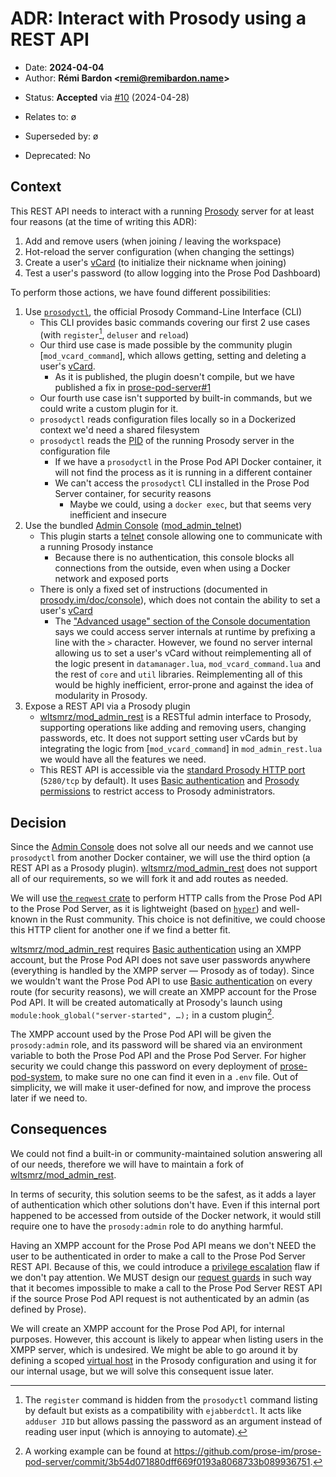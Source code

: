 # ADR: Interact with Prosody using a REST API

- Date: **2024-04-04**
- Author: **Rémi Bardon <[remi@remibardon.name](mailto:remi@remibardon.name)>**
<!-- Proposed|Accepted|Rejected, with date and channel if applicable -->
- Status: **Accepted** via [#10](https://github.com/prose-im/prose-pod-api/pull/10) (2024-04-28)
<!-- "ø" or a nested unordered list linking to other ADRs and their date -->
- Relates to: ø
<!-- "ø" or a nested unordered list linking to other ADRs and their date -->
- Superseded by: ø
<!-- "No" or "Yes" with the deprecation date -->
- Deprecated: No

## Context

<!--
This section describes the forces at play, including technological, political,
social, and project local. These forces are probably in tension, and should be
called out as such. The language in this section is value-neutral. It is simply
describing facts.
-->

This REST API needs to interact with a running [Prosody] server for
at least four reasons (at the time of writing this ADR):

1. Add and remove users (when joining / leaving the workspace)
2. Hot-reload the server configuration (when changing the settings)
3. Create a user's [vCard] (to initialize their nickname when joining)
4. Test a user's password (to allow logging into the Prose Pod Dashboard)

To perform those actions, we have found different possibilities:

1. Use [`prosodyctl`], the official Prosody Command-Line Interface (CLI)
   - This CLI provides basic commands covering our first 2 use cases
     (with `register`[^1], `deluser` and `reload`)
   - Our third use case is made possible by the community plugin
     [`mod_vcard_command`], which allows getting, setting and deleting
     a user's [vCard].
     - As it is published, the plugin doesn't compile, but we have published
       a fix in [prose-pod-server#1]
   - Our fourth use case isn't supported by built-in commands,
     but we could write a custom plugin for it.
   - `prosodyctl` reads configuration files locally so in a Dockerized context
     we'd need a shared filesystem
   - `prosodyctl` reads the [PID] of the running Prosody server
     in the configuration file
     - If we have a `prosodyctl` in the Prose Pod API Docker container,
       it will not find the process as it is running in a different container
     - We can't access the `prosodyctl` CLI installed in the Prose Pod Server
       container, for security reasons
       - Maybe we could, using a `docker exec`, but that seems very
         inefficient and insecure
2. Use the bundled [Admin Console][Console] ([mod_admin_telnet])
   - This plugin starts a [telnet] console allowing one to communicate
     with a running Prosody instance
     - Because there is no authentication, this console blocks all connections
       from the outside, even when using a Docker network and exposed ports
   - There is only a fixed set of instructions
     (documented in [prosody.im/doc/console][Console]),
     which does not contain the ability to set a user's [vCard]
     - The ["Advanced usage" section of the Console documentation] says
       we could access server internals at runtime by prefixing a line
       with the `>` character. However, we found no server internal allowing us
       to set a user's vCard without reimplementing all of the logic present in
       `datamanager.lua`, `mod_vcard_command.lua` and the rest of `core`
       and `util` libraries. Reimplementing all of this would be highly
       inefficient, error-prone and against the idea of modularity in Prosody.
3. Expose a REST API via a Prosody plugin
   - [wltsmrz/mod_admin_rest] is a RESTful admin interface to Prosody,
     supporting operations like adding and removing users, changing passwords,
     etc. It does not support setting user vCards but by integrating
     the logic from [`mod_vcard_command`] in `mod_admin_rest.lua`
     we would have all the features we need.
   - This REST API is accessible via the [standard Prosody HTTP port]
     (`5280/tcp` by default). It uses [Basic authentication] and
     [Prosody permissions] to restrict access to Prosody administrators.

## Decision

<!--
This section describes our response to these forces. It is stated in full
sentences, with active voice. "We will …"
-->

Since the [Admin Console][Console] does not solve all our needs and we cannot
use `prosodyctl` from another Docker container, we will use the third option
(a REST API as a Prosody plugin). [wltsmrz/mod_admin_rest] does not support
all of our requirements, so we will fork it and add routes as needed.

We will use [the `reqwest` crate] to perform HTTP calls from the Prose Pod API
to the Prose Pod Server, as it is lightweight (based on [`hyper`])
and well-known in the Rust community. This choice is not definitive,
we could choose this HTTP client for another one if we find a better fit.

[wltsmrz/mod_admin_rest] requires [Basic authentication] using
an XMPP account, but the Prose Pod API does not save user passwords anywhere
(everything is handled by the XMPP server — Prosody as of today).
Since we wouldn't want the Prose Pod API to use [Basic authentication]
on every route (for security reasons), we will create an XMPP account
for the Prose Pod API. It will be created automatically at Prosody's launch
using `module:hook_global("server-started", …);` in a custom plugin[^2].

The XMPP account used by the Prose Pod API will be given the `prosody:admin`
role, and its password will be shared via an environment variable to both
the Prose Pod API and the Prose Pod Server. For higher security we could change
this password on every deployment of [prose-pod-system], to make sure no one
can find it even in a `.env` file. Out of simplicity, we will make it
user-defined for now, and improve the process later if we need to.

## Consequences

<!--
This section describes the resulting context, after applying the decision.
All consequences should be listed here, not just the "positive" ones.
A particular decision may have positive, negative, and neutral consequences,
but all of them affect the team and project in the future.
-->

We could not find a built-in or community-maintained solution answering
all of our needs, therefore we will have to maintain a fork of
[wltsmrz/mod_admin_rest].

In terms of security, this solution seems to be the safest, as it adds a layer
of authentication which other solutions don't have. Even if this internal port
happened to be accessed from outside of the Docker network, it would still
require one to have the `prosody:admin` role to do anything harmful.

Having an XMPP account for the Prose Pod API means we don't NEED the user to be
authenticated in order to make a call to the Prose Pod Server REST API.
Because of this, we could introduce a [privilege escalation] flaw if we don't
pay attention. We MUST design our [request guards] in such way that it becomes
impossible to make a call to the Prose Pod Server REST API if the source
Prose Pod API request is not authenticated by an admin (as defined by Prose).

We will create an XMPP account for the Prose Pod API, for internal purposes.
However, this account is likely to appear when listing users in the XMPP server,
which is undesired. We might be able to go around it by defining a scoped
[virtual host] in the Prosody configuration and using it for our internal usage,
but we will solve this consequent issue later.

[^1]: The `register` command is hidden from the `prosodyctl` command listing by default but exists as a compatibility with `ejabberdctl`. It acts like `adduser JID` but allows passing the password as an argument instead of reading user input (which is annoying to automate).
[^2]: A working example can be found at <https://github.com/prose-im/prose-pod-server/commit/3b54d071880dff669f0193a8068733b089936751>.

["Advanced usage" section of the Console documentation]: https://prosody.im/doc/console#advanced_usage "Console > Advanced usage – Prosody IM"
[Basic authentication]: https://en.wikipedia.org/wiki/Basic_access_authentication "Basic access authentication - Wikipedia"
[Console]: https://prosody.im/doc/console "Console – Prosody IM"
[mod_admin_telnet]: https://prosody.im/doc/modules/mod_admin_telnet "mod_admin_telnet – Prosody IM"
[`hyper`]: https://crates.io/crates/hyper "hyper - crates.io"
[PID]: https://en.wikipedia.org/wiki/Process_identifier "Process identifier - Wikipedia"
[privilege escalation]: https://en.wikipedia.org/wiki/Privilege_escalation "Privilege escalation - Wikipedia"
[prose-pod-server#1]: https://github.com/prose-im/prose-pod-server/pull/1 "feat: Add `mod_vcard_command`"
[prose-pod-system]: https://github.com/prose-im/prose-pod-system "prose-im/prose-pod-system: Prose Pod system configurations and build rules. Used to package everything together."
[Prosody permissions]: https://prosody.im/doc/developers/permissions "Roles and permissions – Prosody IM"
[Prosody]: https://prosody.im "Welcome – Prosody IM"
[`prosodyctl`]: https://prosody.im/doc/prosodyctl "prosodyctl – Prosody IM"
[request guards]: https://rocket.rs/guide/v0.5/requests/#request-guards "Requests > Request Guards - Rocket Web Framework"
[standard Prosody HTTP port]: https://prosody.im/doc/ports#default-ports "Port and network configuration – Prosody IM"
[telnet]: https://wikipedia.org/wiki/Telnet "Telnet - Wikipedia"
[the `reqwest` crate]: https://crates.io/crates/reqwest "reqwest - crates.io"
[vCard]: https://www.rfc-editor.org/rfc/rfc6350 "RFC 6350: vCard Format Specification"
[virtual host]: https://prosody.im/doc/configure#adding_a_host "Configuring Prosody > Adding a host – Prosody IM"
[wltsmrz/mod_admin_rest]: https://github.com/wltsmrz/mod_admin_rest "wltsmrz/mod_admin_rest: RESTful admin interface to Prosody XMPP server."
